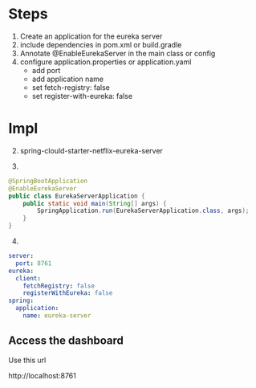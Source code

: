 # Steps
1. Create an application for the eureka server
2. include dependencies in pom.xml or build.gradle
3. Annotate @EnableEurekaServer in the main class or config
4. configure application.properties or application.yaml
    * add port
    * add application name
    * set fetch-registry: false
    * set register-with-eureka: false

# Impl
2. spring-clould-starter-netflix-eureka-server

3.
```java
@SpringBootApplication
@EnableEurekaServer
public class EurekaServerApplication {
    public static void main(String[] args) {
        SpringApplication.run(EurekaServerApplication.class, args);
    }
}
```

4.
```yaml
server:
  port: 8761
eureka:
  client:
    fetchRegistry: false
    registerWithEureka: false
spring:
  application:
    name: eureka-server
```

## Access the dashboard
Use this url

http://localhost:8761